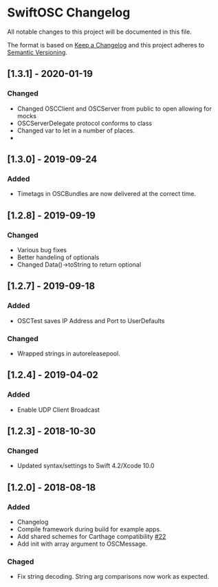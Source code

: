 #  SwiftOSC Changelog

All notable changes to this project will be documented in this file.

The format is based on [Keep a Changelog](http://keepachangelog.com/en/1.0.0/)
and this project adheres to [Semantic Versioning](http://semver.org/spec/v2.0.0.html).

## [1.3.1] - 2020-01-19
### Changed
- Changed OSCClient and OSCServer from public to open allowing for mocks
- OSCServerDelegate protocol conforms to class
- Changed var to let in a number of places.
- 

## [1.3.0] - 2019-09-24
### Added
- Timetags in OSCBundles are now delivered at the correct time. 

## [1.2.8] - 2019-09-19
### Changed
- Various bug fixes
- Better handeling of optionals
- Changed Data()->toString to return optional

## [1.2.7] - 2019-09-18
### Added
- OSCTest saves IP Address and Port to UserDefaults

### Changed
- Wrapped strings in autoreleasepool.

## [1.2.4] - 2019-04-02
### Added
- Enable UDP Client Broadcast

## [1.2.3] - 2018-10-30
### Changed
- Updated syntax/settings to Swift 4.2/Xcode 10.0

## [1.2.0] - 2018-08-18
### Added
- Changelog
- Compile framework during build for example apps.
- Add shared schemes for Carthage compatibility [#22](https://github.com/devinroth/SwiftOSC/pull/22)
- Add init with array argument to OSCMessage.

### Chaged
- Fix string decoding. String arg comparisons now work as expected.
